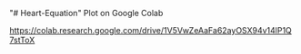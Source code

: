 "# Heart-Equation" 
Plot on Google Colab 

https://colab.research.google.com/drive/1V5VwZeAaFa62ayOSX94v14lP1Q7stToX
